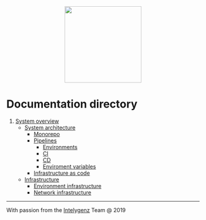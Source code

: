 <div align="center">
<img src="https://media.licdn.com/dms/image/C4E0BAQHrME9aCW6ulg/company-logo_200_200/0?e=2159024400&v=beta&t=6xMNS1zK1F8asBlM16EzbJ4Im7SlQ8L7a7sgcaNzZQE"  width="200" height="200">
</div>

# Documentation directory

1. [System overview](SYSTEM_OVERVIEW.md)
    + [System architecture](SYSTEM_OVERVIEW.md#system-architecture)
        + [Monorepo](MONOREPO.md)
        + [Pipelines](PIPELINES.md#pipelines)
            + [Environments](PIPELINES.md#environments)
            + [CI](PIPELINES.md#continuous-integration-ci)
            + [CD](PIPELINES.md#continuous-delivery-cd)
            + [Enviroment variables](PIPELINES.md#environment-variables)
        + [Infrastructure as code](INFRASTRUCTURE_AS_CODE.md)
    + [Infrastructure](SYSTEM_OVERVIEW.md#infrastructure)
        + [Environment infrastructure](SYSTEM_OVERVIEW.md#environment-infrastructure)
        + [Network infrastructure](SYSTEM_OVERVIEW.md#network-infrastructure)

---
With passion from the [Intelygenz](https://www.intelygenz.com) Team @ 2019